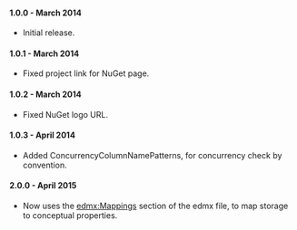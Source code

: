#### 1.0.0 - March 2014
* Initial release.

#### 1.0.1 - March 2014
* Fixed project link for NuGet page.

#### 1.0.2 - March 2014
* Fixed NuGet logo URL.

#### 1.0.3 - April 2014
* Added ConcurrencyColumnNamePatterns, for concurrency check by convention.

#### 2.0.0 - April 2015
* Now uses the <edmx:Mappings> section of the edmx file, to map storage to conceptual properties.
